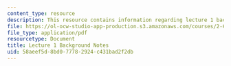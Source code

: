 ```yaml
---
content_type: resource
description: This resource contains information regarding lecture 1 background notes.
file: https://ol-ocw-studio-app-production.s3.amazonaws.com/courses/2-682-acoustical-oceanography-spring-2012/58aeef5d8bd077782924c431bad2f2db_MIT2_682S12_bglec01.pdf
file_type: application/pdf
resourcetype: Document
title: Lecture 1 Background Notes
uid: 58aeef5d-8bd0-7778-2924-c431bad2f2db
---
```

